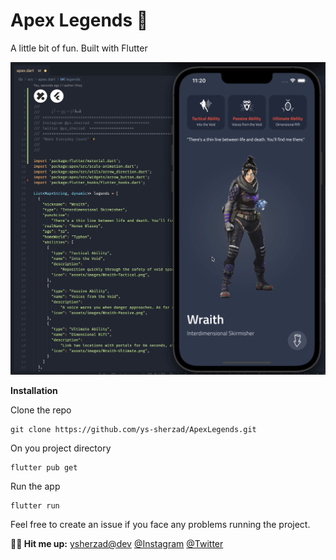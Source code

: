 # Apex Legends 👑
A little bit of fun. Built with Flutter


![](ApexScreenshot.png)

**Installation**

Clone the repo
```
git clone https://github.com/ys-sherzad/ApexLegends.git
```
On you project directory

```
flutter pub get
```

Run the app
```
flutter run
```

Feel free to create an issue if you face any problems running the project.

**💬🥂 Hit me up:**
[ysherzad@dev](https://ysherzad.dev)
[@Instagram](https://www.instagram.com/ys.sherzad/)
[@Twitter](https://twitter.com/ys_sherzad) 
